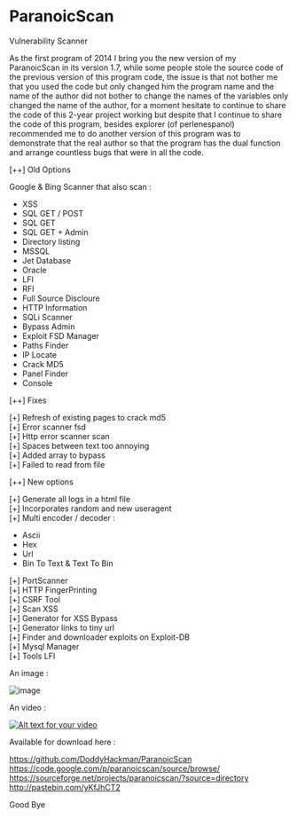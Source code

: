 ParanoicScan
============

Vulnerability Scanner

As the first program of 2014 I bring you the new version of my ParanoicScan in its version 1.7, while some people stole the source code of the previous version of this program code, the issue is that not bother me that you used the code but only changed him the program name and the name of the author did not bother to change the names of the variables only changed the name of the author, for a moment hesitate to continue to share the code of this 2-year project working but despite that I continue to share the code of this program, besides explorer (of perlenespanol) recommended me to do another version of this program was to demonstrate that the real author so that the program has the dual function and arrange countless bugs that were in all the code.<br>

[++] Old Options<br>

Google & Bing Scanner that also scan :<br>

 * XSS<br>
 * SQL GET / POST<br>
 * SQL GET<br>
 * SQL GET + Admin<br>
 * Directory listing <br>
 * MSSQL<br>
 * Jet Database<br>
 * Oracle<br>
 * LFI<br>
 * RFI<br>
 * Full Source Discloure<br>
 * HTTP Information<br>
 * SQLi Scanner<br>
 * Bypass Admin<br>
 * Exploit FSD Manager<br>
 * Paths Finder<br>
 * IP Locate<br>
 * Crack MD5<br>
 * Panel Finder<br>
 * Console <br>

[++] Fixes<br>

[+] Refresh of existing pages to crack md5<br>
[+] Error scanner fsd<br>
[+] Http error scanner scan<br>
[+] Spaces between text too annoying<br>
[+] Added array to bypass<br>
[+] Failed to read from file<br>

[++] New options<br>

[+] Generate all logs in a html file<br>
[+] Incorporates random and new useragent<br>
[+] Multi encoder / decoder :<br>

 * Ascii<br>
 * Hex<br>
 * Url<br>
 * Bin To Text & Text To Bin<br>

[+] PortScanner<br>
[+] HTTP FingerPrinting<br>
[+] CSRF Tool<br>
[+] Scan XSS<br>
[+] Generator for XSS Bypass<br>
[+] Generator links to tiny url<br>
[+] Finder and downloader exploits on Exploit-DB<br>
[+] Mysql Manager<br>
[+] Tools LFI<br>

An image : 

![image](http://doddyhackman.webcindario.com/images/paranoic_17.jpg)

An video : 

[![Alt text for your video](http://img.youtube.com/vi/M59SEVTevc/0.jpg)](http://www.youtube.com/watch?v=M59SEVTevc)

Available for download here :<br>

https://github.com/DoddyHackman/ParanoicScan<br>
https://code.google.com/p/paranoicscan/source/browse/<br>
https://sourceforge.net/projects/paranoicscan/?source=directory<br>
http://pastebin.com/yKfJhCT2<br>

Good Bye<br>
